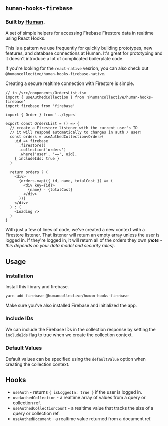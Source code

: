## `human-hooks-firebase`

### Built by [Human](https://humancollective.co).

A set of simple helpers for accessing Firebase Firestore data in realtime using React Hooks.

This is a pattern we use frequently for quickly building prototypes, new features, and database connections at Human. It's great for prototyping and it doesn't introduce a lot of complicated boilerplate code.

If you're looking for the `react-native` vesrion, you can also check out `@humancollective/human-hooks-firebase-native`.

Creating a secure realtime connection with Firestore is simple.

```tsx
// in /src/components/OrdersList.tsx
import { useAuthedCollection } from '@humancollective/human-hooks-firebase'
import firebase from 'firebase'

import { Order } from '../types'

export const OrdersList = () => {
  // create a Firestore listener with the current user's ID
  // it will respond automatically to changes in auth / user!
  const orders = useAuthedCollection<Order>(
    uid => firebase
      .firestore()
      .collection('orders')
      .where('user', '==', uid),
    { includeIds: true }
  )

  return orders ? (
    <div>
      {orders.map(({ id, name, totalCost }) => (
        <div key={id}>
          {name} - {totalCost}
        </div>
      ))}
    </div>
  ) : (
    <Loading />
  )
}
```

With just a few of lines of code, we've created a new context with a Firestore listener. That listener will return an empty array unless the user is logged in. If they're logged in, it will return all of the orders they own _(**note** - this depends on your data model and security rules)_.

## Usage

### Installation

Install this library and firebase.

```sh
yarn add firebase @humancollective/human-hooks-firebase
```

Make sure you've also installed Firebase and initialized the app.

### Include IDs

We can include the Firebase IDs in the collection response by setting the `includeIds` flag to true when we create the collection context.

### Default Values

Default values can be specified using the `defaultValue` option when creating the collection context.

## Hooks

- `useAuth` - returns `{ isLoggedIn: true }` if the user is logged in.
- `useAuthedCollection` - a realtime array of values from a query or collection ref.
- `useAuthedCollectionCount` - a realtime value that tracks the size of a query or collection ref.
- `useAuthedDocument` - a realtime value returned from a document ref.
